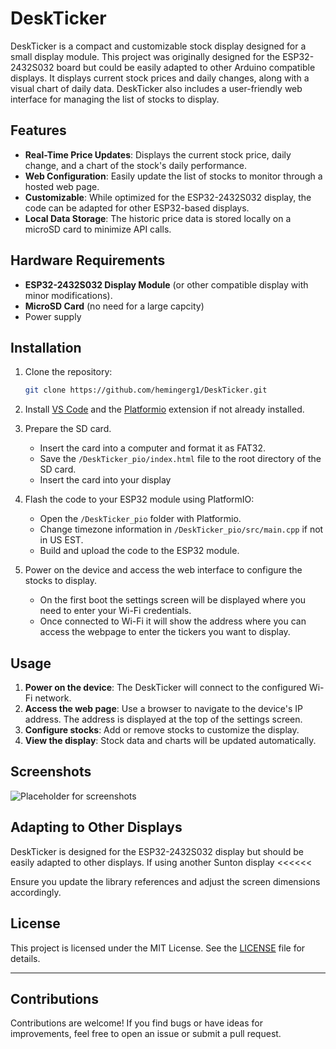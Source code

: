 # DeskTicker

DeskTicker is a compact and customizable stock display designed for a small display module. This project was originally designed for the ESP32-2432S032 board but could be easily adapted to other Arduino compatible displays. It displays current stock prices and daily changes, along with a visual chart of daily data. DeskTicker also includes a user-friendly web interface for managing the list of stocks to display.


## Features

- **Real-Time Price Updates**: Displays the current stock price, daily change, and a chart of the stock's daily performance.
- **Web Configuration**: Easily update the list of stocks to monitor through a hosted web page.
- **Customizable**: While optimized for the ESP32-2432S032 display, the code can be adapted for other ESP32-based displays.
- **Local Data Storage**: The historic price data is stored locally on a microSD card to minimize API calls.


## Hardware Requirements

- **ESP32-2432S032 Display Module** (or other compatible display with minor modifications).
- **MicroSD Card** (no need for a large capcity)
- Power supply


## Installation

1. Clone the repository:
   ```bash
   git clone https://github.com/hemingerg1/DeskTicker.git
   ```

2. Install [VS Code](https://code.visualstudio.com/) and the [Platformio](https://platformio.org/install) extension if not already installed.

3. Prepare the SD card.
   - Insert the card into a computer and format it as FAT32.
   - Save the `/DeskTicker_pio/index.html` file to the root directory of the SD card.
   - Insert the card into your display

4. Flash the code to your ESP32 module using PlatformIO:
   - Open the `/DeskTicker_pio` folder with Platformio.
   - Change timezone information in `/DeskTicker_pio/src/main.cpp` if not in US EST.
   - Build and upload the code to the ESP32 module.

5. Power on the device and access the web interface to configure the stocks to display.
   - On the first boot the settings screen will be displayed where you need to enter your Wi-Fi credentials.
   - Once connected to Wi-Fi it will show the address where you can access the webpage to enter the tickers you want to display.


## Usage

1. **Power on the device**: The DeskTicker will connect to the configured Wi-Fi network.
2. **Access the web page**: Use a browser to navigate to the device's IP address. The address is displayed at the top of the settings screen.
3. **Configure stocks**: Add or remove stocks to customize the display.
4. **View the display**: Stock data and charts will be updated automatically.

## Screenshots

![Placeholder for screenshots](#)


## Adapting to Other Displays

DeskTicker is designed for the ESP32-2432S032 display but should be easily adapted to other displays. If using another Sunton display <<<<<<

Ensure you update the library references and adjust the screen dimensions accordingly.


## License

This project is licensed under the MIT License. See the [LICENSE](LICENSE) file for details.

---

## Contributions

Contributions are welcome! If you find bugs or have ideas for improvements, feel free to open an issue or submit a pull request.

